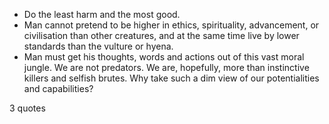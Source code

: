  - Do the least harm and the most good.
 - Man cannot pretend to be higher in ethics, spirituality, advancement, or civilisation than other creatures, and at the same time live by lower standards than the vulture or hyena.
 - Man must get his thoughts, words and actions out of this vast moral jungle. We are not predators. We are, hopefully, more than instinctive killers and selfish brutes. Why take such a dim view of our potentialities and capabilities?

3 quotes